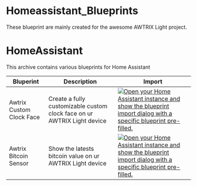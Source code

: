 # Homeassistant_Blueprints

These blueprint are mainly created for the awesome AWTRIX Light project.



# HomeAssistant

This archive contains various blueprints for Home Assistant

|Bluperint|Description|Import|
|-----------|-----------|-------|
|Awtrix Custom Clock Face|Create a fully customizable custom clock face on ur AWTRIX Light device|[![Open your Home Assistant instance and show the blueprint import dialog with a specific blueprint pre-filled.](https://my.home-assistant.io/badges/blueprint_import.svg)](https://my.home-assistant.io/redirect/blueprint_import/?blueprint_url=https://github.com/RDG88/Homeassistant_Blueprints/raw/main/clockface_awtrix_app.yaml)|
|Awtrix Bitcoin Sensor|Show the latests bitcoin value on ur AWTRIX Light device|[![Open your Home Assistant instance and show the blueprint import dialog with a specific blueprint pre-filled.](https://my.home-assistant.io/badges/blueprint_import.svg)](https://my.home-assistant.io/redirect/blueprint_import/?blueprint_url=https://raw.githubusercontent.com/RDG88/Homeassistant_Blueprints/main/bitcoin_awtrix_app.yaml)|